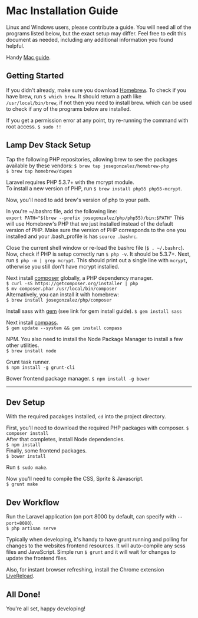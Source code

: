 # Mac Installation Guide

Linux and Windows users, please contribute a guide. You will need all of the programs listed below, but the exact setup may differ. Feel free to edit this document as needed, including any additional information you found helpful.

Handy [Mac guide](http://www.createdbypete.com/articles/php-54-development-on-os-x-with-mysql-and-laravel-4/).

## Getting Started

If you didn't already, make sure you download [Homebrew](http://brew.sh/).
To check if you have brew, run `$ which brew`. It should return a path like `/usr/local/bin/brew`, if not then you need to install brew. which can be used to check if any of the programs below are installed.

If you get a permission error at any point, try re-running the command with root access. 
`$ sudo !!`

## Lamp Dev Stack Setup

Tap the following PHP repositories, allowing brew to see the packages available by these vendors: 
`$ brew tap josegonzalez/homebrew-php`  
`$ brew tap homebrew/dupes`

Laravel requires PHP 5.3.7+ with the mcrypt module.  
To install a new version of PHP, run `$ brew install php55 php55-mcrypt`.

Now, you'll need to add brew's version of php to your path.

In you're ~/.bashrc file, add the following line:  
`export PATH="$(brew --prefix josegonzalez/php/php55)/bin:$PATH"`
This will use Homebrew's PHP that we just installed instead of the default version of PHP. Make sure the version of PHP corresponds to the one you installed and your .bash_profile is has `source .bashrc`.

Close the current shell window or re-load the bashrc file (`$ . ~/.bashrc`). Now, check if PHP is setup correctly run `$ php -v`. It should be 5.3.7+. Next, run `$ php -m | grep mcrypt`. This should print out a single line with `mcrypt`, otherwise you still don't have mcrypt installed.

Next install [composer](https://getcomposer.org/doc/00-intro.md#globally) globally, a PHP dependency manager.  
`$ curl -sS https://getcomposer.org/installer | php`  
`$ mv composer.phar /usr/local/bin/composer`  
Alternatively, you can install it with homebrew:  
`$ brew install josegonzalez/php/composer`

Install sass with [gem](http://rubygems.org/pages/download) (see link for gem install guide). `$ gem install sass`

Next install [compass](http://compass-style.org/install/).  
`$ gem update --system && gem install compass`

NPM. You also need to install the Node Package Manager to install a few other utilities.  
`$ brew install node`

Grunt task runner.  
`$ npm install -g grunt-cli`

Bower frontend package manager.
`$ npm install -g bower`

------

## Dev Setup

With the required pacakges installed, `cd` into the project directory.

First, you'll need to download the required PHP packages with composer. 
`$ composer install`  
After that completes, install Node dependencies.  
`$ npm install`  
Finally, some frontend packages.  
`$ bower install`

Run `$ sudo make`.

Now you'll need to compile the CSS, Sprite & Javascript.  
`$ grunt make`

## Dev Workflow

Run the Laravel application (on port 8000 by default, can specify with `--port=8080`).  
`$ php artisan serve`

Typically when developing, it's handy to have grunt running and polling for changes to the websites frontend resources. It will auto-compile any scss files and JavaScript. Simple run `$ grunt` and it will wait for changes to update the frontend files.

Also, for instant browser refreshing, install the Chrome extension [LiveReload](https://chrome.google.com/webstore/detail/livereload/jnihajbhpnppcggbcgedagnkighmdlei?hl=en).

## All Done!

You're all set, happy developing!
